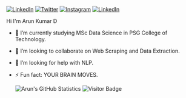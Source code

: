 <p align="left">
<a href="https://www.linkedin.com/in/arun-kumar-d-6a8523168/">
<img src="https://img.shields.io/badge/-LinkedIn-%233781da" alt="LinkedIn"/></a> 
<a href="https://twitter.com/Arun_Aji601">
<img src="https://img.shields.io/badge/-Twitter-%231DA1F2" alt="Twitter" /></a> 
<a href="https://www.instagram.com/arunaji601/">
<img src="https://img.shields.io/badge/-Instagram-%23eb13a5" alt="Instagram" /></a> 
<a href="https://www.kaggle.com/arunkumar070/">
<img src="https://img.shields.io/badge/kaggle-%2320BEFF.svg" alt="LinkedIn"/></a> 

<p> Hi I'm Arun Kumar D </p>

- 🌱 I’m currently studying MSc Data Science in PSG College of Technology.
- 👯 I’m looking to collaborate on Web Scraping and Data Extraction.
- 🤔 I’m looking for help with NLP.
- ⚡ Fun fact: YOUR BRAIN MOVES.



  ![Arun's GitHub Statistics](https://github-readme-stats.vercel.app/api?username=arunaji007&show_icons=true) 
  ![Visitor Badge](https://visitor-badge.laobi.icu/badge?page_id=arunaji007)
  
